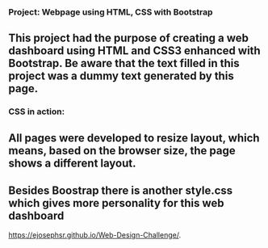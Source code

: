 ### Project: Webpage using HTML, CSS with Bootstrap
## This project had the purpose of creating a web dashboard using HTML and CSS3 enhanced with Bootstrap. Be aware that the text filled in this project was a dummy text generated by this page.

### CSS in action:
## All pages were developed to resize layout, which means, based on the browser size, the page shows a different layout.
## Besides Boostrap there is another style.css which gives more personality for this web dashboard


  https://ejosephsr.github.io/Web-Design-Challenge/.

